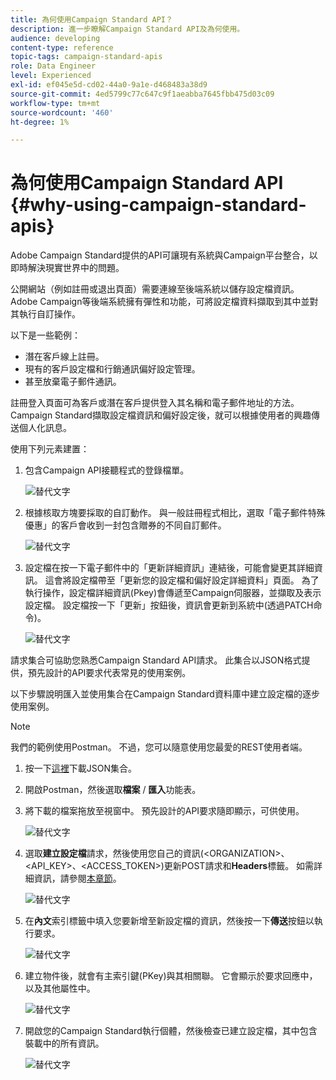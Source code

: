 ```yaml
---
title: 為何使用Campaign Standard API？
description: 進一步瞭解Campaign Standard API及為何使用。
audience: developing
content-type: reference
topic-tags: campaign-standard-apis
role: Data Engineer
level: Experienced
exl-id: ef045e5d-cd02-44a0-9a1e-d468483a38d9
source-git-commit: 4ed5799c77c647c9f1aeabba7645fbb475d03c09
workflow-type: tm+mt
source-wordcount: '460'
ht-degree: 1%

---
```


# 為何使用Campaign Standard API {#why-using-campaign-standard-apis}

Adobe Campaign Standard提供的API可讓現有系統與Campaign平台整合，以即時解決現實世界中的問題。

公開網站（例如註冊或退出頁面）需要連線至後端系統以儲存設定檔資訊。 Adobe Campaign等後端系統擁有彈性和功能，可將設定檔資料擷取到其中並對其執行自訂操作。

以下是一些範例：

* 潛在客戶線上註冊。
* 現有的客戶設定檔和行銷通訊偏好設定管理。
  <!--* Event based transactional communication triggering – order confirmation, booking Itinerary, password reset, etc.-->
* 甚至放棄電子郵件通訊。

註冊登入頁面可為客戶或潛在客戶提供登入其名稱和電子郵件地址的方法。 Campaign Standard擷取設定檔資訊和偏好設定後，就可以根據使用者的興趣傳送個人化訊息。

使用下列元素建置：

1. 包含Campaign API接聽程式的登錄檔單。

   ![替代文字](assets/apis_uc1.png)

1. 根據核取方塊要採取的自訂動作。 與一般註冊程式相比，選取「電子郵件特殊優惠」的客戶會收到一封包含贈券的不同自訂郵件。

   ![替代文字](assets/apis_uc2.png)

1. 設定檔在按一下電子郵件中的「更新詳細資訊」連結後，可能會變更其詳細資訊。 這會將設定檔帶至「更新您的設定檔和偏好設定詳細資料」頁面。 為了執行操作，設定檔詳細資訊(Pkey)會傳遞至Campaign伺服器，並擷取及表示設定檔。 設定檔按一下「更新」按鈕後，資訊會更新到系統中(透過PATCH命令)。

   ![替代文字](assets/apis_uc3.png)

請求集合可協助您熟悉Campaign Standard API請求。 此集合以JSON格式提供，預先設計的API要求代表常見的使用案例。

以下步驟說明匯入並使用集合在Campaign Standard資料庫中建立設定檔的逐步使用案例。

>[!NOTE]
>
>我們的範例使用Postman。 不過，您可以隨意使用您最愛的REST使用者端。

1. 按一下[這裡](https://helpx.adobe.com/content/dam/help/en/campaign/kb/working-with-acs-api/_jcr_content/main-pars/download_section/download-1/KB_postman_collection.json.zip)下載JSON集合。

1. 開啟Postman，然後選取&#x200B;**檔案** / **匯入**&#x200B;功能表。

1. 將下載的檔案拖放至視窗中。 預先設計的API要求隨即顯示，可供使用。

   ![替代文字](assets/postman_collection.png)

1. 選取&#x200B;**建立設定檔**&#x200B;請求，然後使用您自己的資訊(&lt;ORGANIZATION>、&lt;API_KEY>、&lt;ACCESS_TOKEN>)更新POST請求和&#x200B;**Headers**&#x200B;標籤。 如需詳細資訊，請參閱[本章節](setting-up-api-access.md)。

   ![替代文字](assets/postman_uc1.png)

1. 在&#x200B;**內文**&#x200B;索引標籤中填入您要新增至新設定檔的資訊，然後按一下&#x200B;**傳送**&#x200B;按鈕以執行要求。

   ![替代文字](assets/postman_uc2.png)

1. 建立物件後，就會有主索引鍵(PKey)與其相關聯。 它會顯示於要求回應中，以及其他屬性中。

   ![替代文字](assets/postman_uc3.png)

1. 開啟您的Campaign Standard執行個體，然後檢查已建立設定檔，其中包含裝載中的所有資訊。

   ![替代文字](assets/postman_uc4.png)
